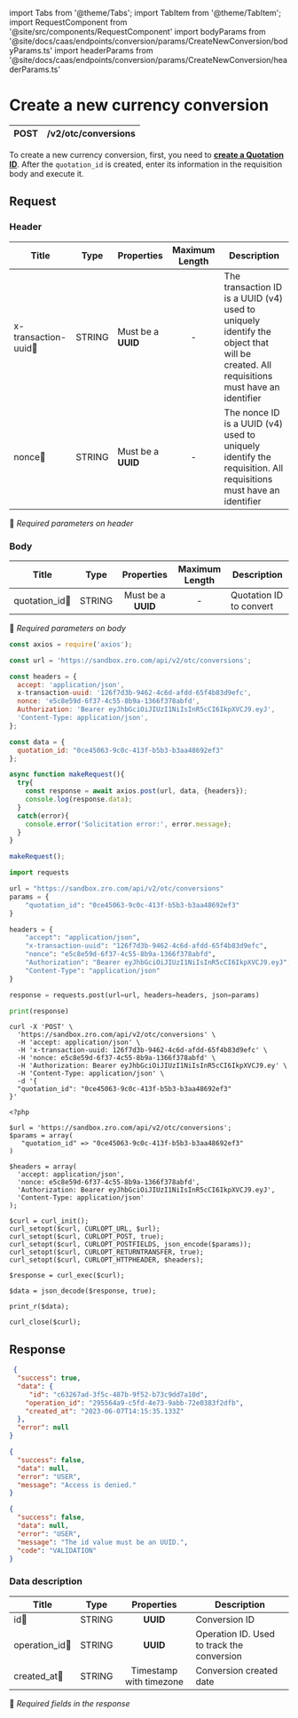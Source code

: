 import Tabs from '@theme/Tabs';
import TabItem from '@theme/TabItem';
import RequestComponent from '@site/src/components/RequestComponent'
import bodyParams from '@site/docs/caas/endpoints/conversion/params/CreateNewConversion/bodyParams.ts'
import headerParams from '@site/docs/caas/endpoints/conversion/params/CreateNewConversion/headerParams.ts'

# Create a new currency conversion

| POST      | /v2/otc/conversions |
| --------- | ------------------- |

To create a new currency conversion, first, you need to **[create a Quotation ID](../quotation/v2-quotations-spot.md)**. After the `quotation_id` is created, enter its information in the requisition body and execute it.


## Request 

<RequestComponent headerParams={headerParams} bodyParams={bodyParams} endpoint="/v2/otc/conversions" method="post">

### Header

| Title                                    | Type       | Properties         | Maximum Length  | Description                                                                                                                           |
| ---------------------------------------- | :---------:|--------------------|:--------------: |-------------------------------------------------------------------------------------------------------------------------------------- |
| x-transaction-uuid:small_orange_diamond: | STRING     | Must be a **UUID** | -               | The transaction ID is a UUID (v4) used to uniquely identify the object that will be created. All requisitions must have an identifier |
| nonce:small_orange_diamond:              | STRING     | Must be a **UUID** | -               | The nonce ID is a UUID (v4) used to uniquely identify the requisition. All requisitions must have an identifier                       |
:small_orange_diamond: *Required parameters on header*

### Body

| Title                                | Type       | Properties                               | Maximum Length  | Description                        |
| -------------------------------------| :---------:|:----------------------------------------:|:--------------: |------------------------------------|
| quotation_id:small_orange_diamond:   | STRING     | Must be a **UUID**                       | -               | Quotation ID to convert            |
:small_orange_diamond: *Required parameters on body*


<Tabs>
<TabItem value="js" label="NodeJS">

```js title=Axios
const axios = require('axios');

const url = 'https://sandbox.zro.com/api/v2/otc/conversions';

const headers = {
  accept: 'application/json',
  x-transaction-uuid: '126f7d3b-9462-4c6d-afdd-65f4b83d9efc',
  nonce: 'e5c8e59d-6f37-4c55-8b9a-1366f378abfd',
  Authorization: 'Bearer eyJhbGciOiJIUzI1NiIsInR5cCI6IkpXVCJ9.eyJ',
  'Content-Type: application/json',
};

const data = {
  quotation_id: "0ce45063-9c0c-413f-b5b3-b3aa48692ef3"
};

async function makeRequest(){
  try{
    const response = await axios.post(url, data, {headers});
    console.log(response.data);
  }
  catch(error){
    console.error('Solicitation error:', error.message);
  }
}

makeRequest();
```
</TabItem>
<TabItem value="py" label="Python">

```python title=Requests
import requests

url = "https://sandbox.zro.com/api/v2/otc/conversions"
params = {
    "quotation_id": "0ce45063-9c0c-413f-b5b3-b3aa48692ef3"
}

headers = {
    "accept": "application/json",
    "x-transaction-uuid": "126f7d3b-9462-4c6d-afdd-65f4b83d9efc",
    "nonce": "e5c8e59d-6f37-4c55-8b9a-1366f378abfd",
    "Authorization": "Bearer eyJhbGciOiJIUzI1NiIsInR5cCI6IkpXVCJ9.eyJ",
    "Content-Type": "application/json"
}

response = requests.post(url=url, headers=headers, json=params)

print(response)
```
</TabItem>
<TabItem value="shell" label="Shell">

```shell title=CURL
curl -X 'POST' \
  'https://sandbox.zro.com/api/v2/otc/conversions' \
  -H 'accept: application/json' \
  -H 'x-transaction-uuid: 126f7d3b-9462-4c6d-afdd-65f4b83d9efc' \
  -H 'nonce: e5c8e59d-6f37-4c55-8b9a-1366f378abfd' \
  -H 'Authorization: Bearer eyJhbGciOiJIUzI1NiIsInR5cCI6IkpXVCJ9.ey' \
  -H 'Content-Type: application/json' \
  -d '{
  "quotation_id": "0ce45063-9c0c-413f-b5b3-b3aa48692ef3"
}'
```
</TabItem>
<TabItem value="php" label="PHP">

```shell title=CURL
<?php

$url = 'https://sandbox.zro.com/api/v2/otc/conversions';
$params = array(
   "quotation_id" => "0ce45063-9c0c-413f-b5b3-b3aa48692ef3"
)

$headers = array(
  'accept: application/json',
  'nonce: e5c8e59d-6f37-4c55-8b9a-1366f378abfd',
  'Authorization: Bearer eyJhbGciOiJIUzI1NiIsInR5cCI6IkpXVCJ9.eyJ',
  'Content-Type: application/json'
);

$curl = curl_init();
curl_setopt($curl, CURLOPT_URL, $url);
curl_setopt($curl, CURLOPT_POST, true);
curl_setopt($curl, CURLOPT_POSTFIELDS, json_encode($params));
curl_setopt($curl, CURLOPT_RETURNTRANSFER, true);
curl_setopt($curl, CURLOPT_HTTPHEADER, $headers);

$response = curl_exec($curl);

$data = json_decode($response, true);

print_r($data);

curl_close($curl);
```
</TabItem>
</Tabs>

## Response

<Tabs>
<TabItem value="200" label="200">

```json  title=/v2/otc/conversions
 {
  "success": true,
  "data": {
     "id": "c63267ad-3f5c-487b-9f52-b73c9dd7a10d",
    "operation_id": "295564a9-c5fd-4e73-9abb-72e0383f2dfb",
    "created_at": "2023-06-07T14:15:35.133Z"
  },
  "error": null
}
```
</TabItem>
<TabItem value="401" label="401">

```json  title=/v2/otc/conversions
{
  "success": false,
  "data": null,
  "error": "USER",
  "message": "Access is denied."
}
```
</TabItem>
<TabItem value="422" label="422">

```json  title=/v2/otc/conversions
{
  "success": false,
  "data": null,
  "error": "USER",
  "message": "The id value must be an UUID.",
  "code": "VALIDATION"
}
```
</TabItem>

</Tabs>

### Data description

| Title                             | Type       |Properties                                 | Description                                 |
| --------------------------------  |:----------:|:-----------------------------------------:| ------------------------------------------- |
| id:small_orange_diamond:          | STRING     | **UUID**                                  | Conversion ID                               |
| operation_id:small_orange_diamond:| STRING     | **UUID**                                  | Operation ID. Used to track the conversion  |
| created_at:small_orange_diamond:  | STRING     | Timestamp with timezone                   | Conversion created date                     |

:small_orange_diamond: *Required fields in the response*
</RequestComponent>